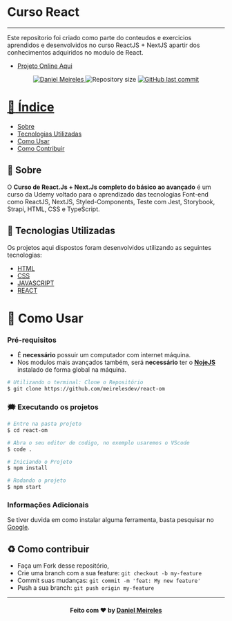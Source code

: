 # Curso React
---

Este repositorio foi criado como parte do conteudos e exercicios aprendidos e desenvolvidos no curso ReactJS + NextJS apartir dos conhecimentos adquiridos no modulo de React.

- [Projeto Online Aqui](https://meirelesdev.github.io/react-om/)
<p align="center">	
   <a href="https://www.linkedin.com/in/developer-danielmn/">
      <img alt="Daniel Meireles" src="https://img.shields.io/badge/-Daniel Meireles-0080000?style=flat&logo=Linkedin&logoColor=white" />
   </a>
  <img alt="Repository size" src="https://img.shields.io/github/languages/code-size/meirelesdev/react-om?color=0080000label=repo%20size">


  <a href="https://github.com/meirelesdev/react-om/commits/main">
    <img alt="GitHub last commit" src="https://img.shields.io/github/last-commit/meirelesdev/react-om?color=0080000">
</p>

# :pushpin: Índice

- [Sobre](#sobre)
- [Tecnologias Utilizadas](#tecnologias-utilizadas)
- [Como Usar](#como-usar)
- [Como Contribuir](#como-contribuir)

<a id="sobre"></a>

## :bookmark: Sobre

O <strong>Curso de React.Js + Next.Js completo do básico ao avançado</strong> é um curso da Udemy voltado para o aprendizado das tecnologias Font-end como ReactJS, NextJS, Styled-Components, Teste com Jest, Storybook, Strapi, HTML, CSS e TypeScript.

<a id="tecnologias-utilizadas"></a>

## :rocket: Tecnologias Utilizadas

Os projetos aqui dispostos foram desenvolvidos utilizando as seguintes tecnologias:

- [HTML](https://www.w3schools.com/html/default.asp)
- [CSS](https://www.w3schools.com/css/default.asp)
- [JAVASCRIPT](https://www.w3schools.com/js/default.asp)
- [REACT](https://pt-br.reactjs.org/docs/getting-started.html)
 
<a id="como-usar"></a>

# :construction_worker: Como Usar

### **Pré-requisitos**

  - É **necessário** possuir um computador com internet máquina.
  - Nos modulos mais avançados também, será **necessário** ter o **[NojeJS](https://nodejs.org/en/)** instalado de forma global na máquina.

```bash
# Utilizando o terminal: Clone o Repositório
$ git clone https://github.com/meirelesdev/react-om
```
### :right_anger_bubble: Executando os projetos

```bash
# Entre na pasta projeto
$ cd react-om

# Abra o seu editor de codigo, no exemplo usaremos o VScode
$ code .

# Iniciando o Projeto
$ npm install

# Rodando o projeto
$ npm start

```
### Informações Adicionais
Se tiver duvida em como instalar alguma ferramenta, basta pesquisar no [Google](https://google.com).

<a id="como-contribuir"></a>

## :recycle: Como contribuir

- Faça um Fork desse repositório,
- Crie uma branch com a sua feature: `git checkout -b my-feature`
- Commit suas mudanças: `git commit -m 'feat: My new feature'`
- Push a sua branch: `git push origin my-feature`

---

<h4 align="center">
    Feito com ❤️ by <a href="https://www.linkedin.com/in/developer-danielmn/" target="_blank">Daniel Meireles</a>
</h4>